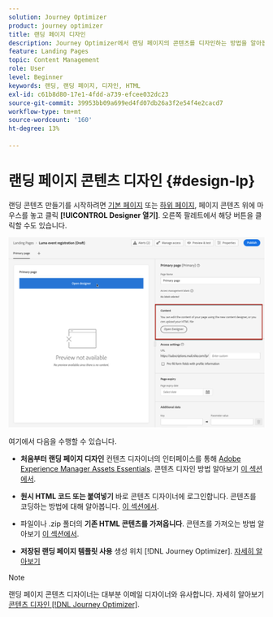 ```yaml
---
solution: Journey Optimizer
product: journey optimizer
title: 랜딩 페이지 디자인
description: Journey Optimizer에서 랜딩 페이지의 콘텐츠를 디자인하는 방법을 알아봅니다
feature: Landing Pages
topic: Content Management
role: User
level: Beginner
keywords: 랜딩, 랜딩 페이지, 디자인, HTML
exl-id: c61b8d80-17e1-4fdd-a739-efcee032dc23
source-git-commit: 39953bb09a699ed4fd07db26a3f2e54f4e2cacd7
workflow-type: tm+mt
source-wordcount: '160'
ht-degree: 13%

---
```


# 랜딩 페이지 콘텐츠 디자인 {#design-lp}

랜딩 콘텐츠 만들기를 시작하려면 [기본 페이지](create-lp.md#configure-primary-page) 또는 [하위 페이지](create-lp.md#configure-subpages), 페이지 콘텐츠 위에 마우스를 놓고 클릭 **[!UICONTROL Designer 열기]**. 오른쪽 팔레트에서 해당 버튼을 클릭할 수도 있습니다.

![](assets/lp_open-designer.png)

여기에서 다음을 수행할 수 있습니다.

* **처음부터 랜딩 페이지 디자인** 컨텐츠 디자이너의 인터페이스를 통해 [Adobe Experience Manager Assets Essentials](../content-management/assets-essentials.md). 콘텐츠 디자인 방법 알아보기 <!--or use built-in templates--> [이 섹션에서](../email/content-from-scratch.md).

* **원시 HTML 코드 또는 붙여넣기** 바로 콘텐츠 디자이너에 로그인합니다. 콘텐츠를 코딩하는 방법에 대해 알아봅니다. [이 섹션에서](../email/code-content.md).

* 파일이나 .zip 폴더의 **기존 HTML 콘텐츠를 가져옵니다**. 콘텐츠를 가져오는 방법 알아보기 [이 섹션에서](../email/existing-content.md).

* **저장된 랜딩 페이지 템플릿 사용** 생성 위치 [!DNL Journey Optimizer]. [자세히 알아보기](lp-templates.md)

>[!NOTE]
>
>랜딩 페이지 콘텐츠 디자이너는 대부분 이메일 디자이너와 유사합니다. 자세히 알아보기 [콘텐츠 디자인 [!DNL Journey Optimizer]](../email/get-started-email-design.md).
